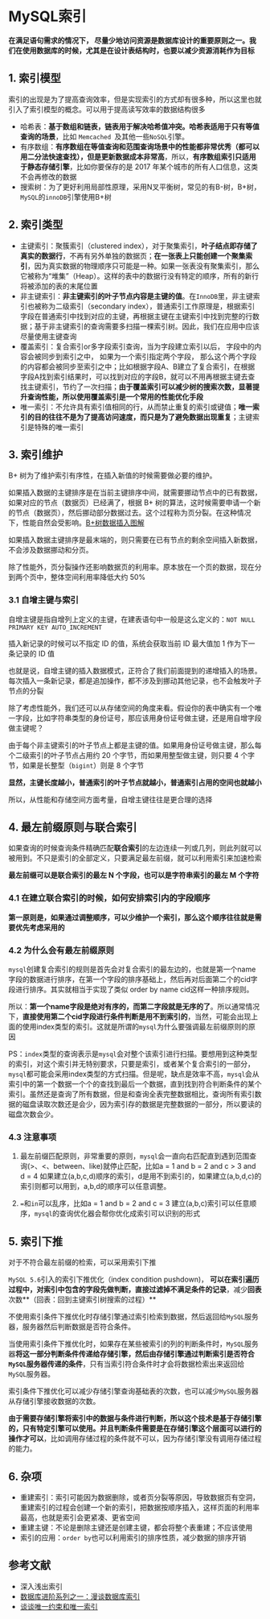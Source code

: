 # MySQL索引

**在满足语句需求的情况下， 尽量少地访问资源是数据库设计的重要原则之一。我们在使用数据库的时候，尤其是在设计表结构时，也要以减少资源消耗作为目标**

## 1. 索引模型
索引的出现是为了提高查询效率，但是实现索引的方式却有很多种，所以这里也就引入了索引模型的概念。可以用于提高读写效率的数据结构很多

- 哈希表：**基于数组和链表，链表用于解决哈希值冲突。哈希表适用于只有等值查询的场景**，比如 `Memcached `及其他一些`NoSQL`引擎。
- 有序数组：**有序数组在等值查询和范围查询场景中的性能都非常优秀（都可以用二分法快速查找），但是更新数据成本非常高**，所以，**有序数组索引只适用于静态存储引擎**，比如你要保存的是 2017 年某个城市的所有人口信息，这类不会再修改的数据
- 搜索树：为了更好利用局部性原理，采用N叉平衡树，常见的有B-树，B+树，`MySQL`的`innoDB`引擎使用B+树

## 2. 索引类型

- 主键索引：聚簇索引（clustered index），对于聚集索引，**叶子结点即存储了真实的数据行**，不再有另外单独的数据页；**在一张表上只能创建一个聚集索引**，因为真实数据的物理顺序只可能是一种。如果一张表没有聚集索引，那么它被称为“堆集”（Heap）。这样的表中的数据行没有特定的顺序，所有的新行将被添加的表的末尾位置
- 非主键索引：**非主键索引的叶子节点内容是主键的值**。在`InnoDB`里，非主键索引也被称为二级索引（secondary index），普通索引工作原理是，根据索引字段在普通索引中找到对应的主键，再根据主键在主键索引中找到完整的行数据；基于非主键索引的查询需要多扫描一棵索引树。因此，我们在应用中应该尽量使用主键查询
- 覆盖索引：复合索引or多字段索引查询，当为字段建立索引以后， 字段中的内容会被同步到索引之中， 如果为一个索引指定两个字段， 那么这个两个字段的内容都会被同步至索引之中；比如根据字段A、B建立了复合索引，在根据字段A找到索引结果时，可以找到对应的字段B，就可以不用再根据主键去查找主键索引，节约了一次扫描；**由于覆盖索引可以减少树的搜索次数，显著提升查询性能，所以使用覆盖索引是一个常用的性能优化手段**
- 唯一索引：不允许具有索引值相同的行，从而禁止重复的索引或键值；**唯一索引的目的往往不是为了提高访问速度，而只是为了避免数据出现重复**；主键索引是特殊的唯一索引

## 3. 索引维护

B+ 树为了维护索引有序性，在插入新值的时候需要做必要的维护。

如果插入数据的主键排序是在当前主键排序中间，就需要挪动节点中的已有数据，如果对应的节点（数据页）已经满了，根据 B+ 树的算法，这时候需要申请一个新的节点（数据页），然后挪动部分数据过去。这个过程称为页分裂。在这种情况下，性能自然会受影响。[B+树数据插入图解](https://www.cnblogs.com/nullzx/p/8729425.html)

如果插入数据主键排序是最末端的，则只需要在已有节点的剩余空间插入新数据，不会涉及数据挪动和分页。

除了性能外，页分裂操作还影响数据页的利用率。原本放在一个页的数据，现在分到两个页中，整体空间利用率降低大约 50%

### 3.1 自增主键与索引

自增主键是指自增列上定义的主键，在建表语句中一般是这么定义的：`NOT NULL PRIMARY KEY AUTO_INCREMENT`

插入新记录的时候可以不指定 ID 的值，系统会获取当前 ID 最大值加 1 作为下一条记录的 ID 值

也就是说，自增主键的插入数据模式，正符合了我们前面提到的递增插入的场景。每次插入一条新记录，都是追加操作，都不涉及到挪动其他记录，也不会触发叶子节点的分裂

除了考虑性能外，我们还可以从存储空间的角度来看。假设你的表中确实有一个唯一字段，比如字符串类型的身份证号，那应该用身份证号做主键，还是用自增字段做主键呢？

由于每个非主键索引的叶子节点上都是主键的值。如果用身份证号做主键，那么每个二级索引的叶子节点占用约 20 个字节，而如果用整型做主键，则只要 4 个字节，如果是长整型（`bigint`）则是 8 个字节

**显然，主键长度越小，普通索引的叶子节点就越小，普通索引占用的空间也就越小**

所以，从性能和存储空间方面考量，自增主键往往是更合理的选择

## 4. 最左前缀原则与联合索引

如果查询的时候查询条件精确匹配**联合索引**的左边连续一列或几列，则此列就可以被用到。不只是索引的全部定义，只要满足最左前缀，就可以利用索引来加速检索

**最左前缀可以是联合索引的最左 N 个字段，也可以是字符串索引的最左 M 个字符**

### 4.1 在建立联合索引的时候，如何安排索引内的字段顺序

**第一原则是，如果通过调整顺序，可以少维护一个索引，那么这个顺序往往就是需要优先考虑采用的**

### 4.2 为什么会有最左前缀原则

`mysql`创建复合索引的规则是首先会对复合索引的最左边的，也就是第一个name字段的数据进行排序，在第一个字段的排序基础上，然后再对后面第二个的cid字段进行排序。其实就相当于实现了类似 order by name cid这样一种排序规则。

所以：**第一个name字段是绝对有序的，而第二字段就是无序的了**。所以通常情况下，**直接使用第二个cid字段进行条件判断是用不到索引的**，当然，可能会出现上面的使用index类型的索引。这就是所谓的`mysql`为什么要强调最左前缀原则的原因

PS：`index`类型的查询表示是`mysql`会对整个该索引进行扫描。要想用到这种类型的索引，对这个索引并无特别要求，只要是索引，或者某个复合索引的一部分，`mysql`都可能会采用index类型的方式扫描。但是呢，缺点是效率不高，`mysql`会从索引中的第一个数据一个个的查找到最后一个数据，直到找到符合判断条件的某个索引。虽然还是查询了所有数据，但是和查询全表完整数据相比，查询所有索引数据的磁盘读取次数还是会少，因为索引存的数据是完整数据的一部分，所以要读的磁盘次数会少。

### 4.3 注意事项

1. 最左前缀匹配原则，非常重要的原则，`mysql`会一直向右匹配直到遇到范围查询(>、<、between、like)就停止匹配，比如a = 1 and b = 2 and c > 3 and d = 4 如果建立(a,b,c,d)顺序的索引，d是用不到索引的，如果建立(a,b,d,c)的索引则都可以用到，a,b,d的顺序可以任意调整。

2. `=`和`in`可以乱序，比如a = 1 and b = 2 and c = 3 建立(a,b,c)索引可以任意顺序，`mysql`的查询优化器会帮你优化成索引可以识别的形式

## 5. 索引下推

对于不符合最左前缀的检索，可以采用索引下推

`MySQL 5.6`引入的索引下推优化（index condition pushdown)， **可以在索引遍历过程中，对索引中包含的字段先做判断，直接过滤掉不满足条件的记录**，减少**回表**次数**（回表：回到主键索引树搜索的过程）**

不使用索引条件下推优化时存储引擎通过索引检索到数据，然后返回给`MySQL`服务器，服务器然后判断数据是否符合条件。

当使用索引条件下推优化时，如果存在某些被索引的列的判断条件时，`MySQL`服务器**将这一部分判断条件传递给存储引擎，然后由存储引擎通过判断索引是否符合`MySQL`服务器传递的条件**，只有当索引符合条件时才会将数据检索出来返回给`MySQL`服务器。

索引条件下推优化可以减少存储引擎查询基础表的次数，也可以减少`MySQL`服务器从存储引擎接收数据的次数。

**由于需要存储引擎将索引中的数据与条件进行判断，所以这个技术是基于存储引擎的，只有特定引擎可以使用。并且判断条件需要是在存储引擎这个层面可以进行的操作才可以**，比如调用存储过程的条件就不可以，因为存储引擎没有调用存储过程的能力。

## 6. 杂项

- 重建索引：索引可能因为数据删除，或者页分裂等原因，导致数据页有空洞，重建索引的过程会创建一个新的索引，把数据按顺序插入，这样页面的利用率最高，也就是索引会更紧凑、更省空间
- 重建主键：不论是删除主键还是创建主键，都会将整个表重建；不应该使用
- 索引的应用：`order by`也可以利用索引的排序性质，减少数据的排序开销

## 参考文献
- 深入浅出索引
- [数据库进阶系列之一：漫谈数据库索引](https://www.cnblogs.com/morvenhuang/archive/2009/03/30/1425534.html)
- [谈谈唯一约束和唯一索引](https://zhuanlan.zhihu.com/p/35019649)